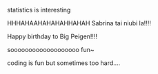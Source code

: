 statistics is interesting


HHHAHAAHAHAHAHHAHAH
Sabrina tai niubi la!!!!

Happy birthday to Big Peigen!!!!

sooooooooooooooooooo fun~

coding is fun but sometimes too hard....
